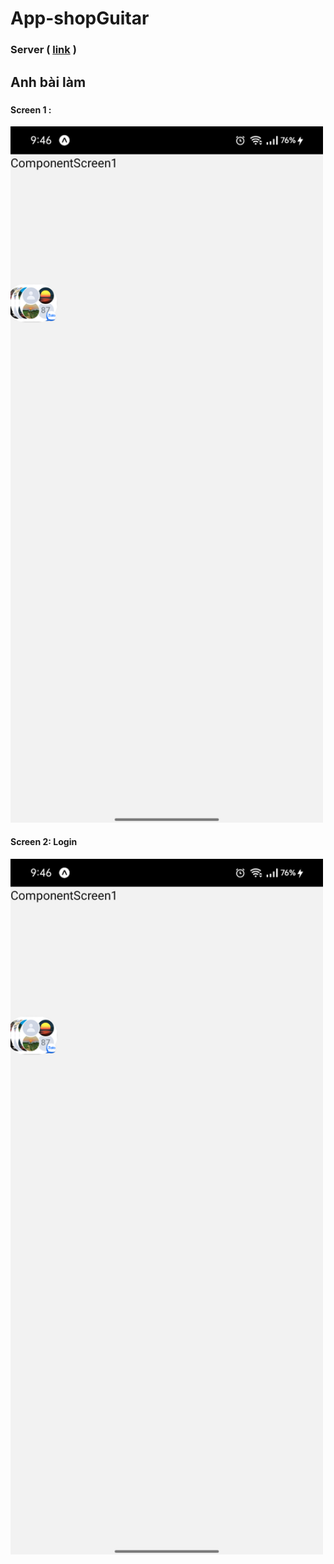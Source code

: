 # App-shopGuitar

### Server  ( [link](https://www.google.com/) )

## Anh bài làm
#####
#### Screen 1 :
<img src="./AnhMinhHoa/screen_1.png" alt="Không tồn tại !!!" width="500" />

#### Screen 2: Login  
<img src="./AnhMinhHoa/screen_2_login.png" alt="Không tồn tại !!!" width="500" />



